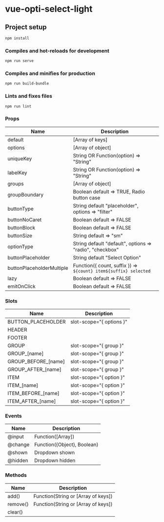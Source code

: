 # vue-opti-select-light

## Project setup
```sh
npm install
```

### Compiles and hot-reloads for development
```sh
npm run serve
```

### Compiles and minifies for production
```sh
npm run build-bundle
```

### Lints and fixes files
```sh
npm run lint
```
### Props
| Name | Description |
| ------ | ------ |
| default | [Array of keys] |
| options | [Array of object] |
| uniqueKey | String OR Function(option) => "String" |
| labelKey | String OR Function(option) => "String" |
| groups | [Array of object] |
| groupBoundary | Boolean default => TRUE, Radio button case |
| buttonType | String default "placeholder", options => "filter" |
| buttonNoCaret | Boolean default => FALSE |
| buttonBlock | Boolean default => FALSE |
| buttonSize | String default => "sm" |
| optionType | String default "default", options => "radio", "checkbox" |
| buttonPlaceholder | String default "Select Option" |
| buttonPlaceholderMultiple | Function({ count, suffix })  => `${count} item${suffix} selected` |
| lazy | Boolean default => FALSE |
| emitOnClick | Boolean default => FALSE |

### Slots
| Name | Description |
| ------ | ------ |
| BUTTON_PLACEHOLDER | slot-scope="{ options }" |
| HEADER | |
| FOOTER | |
| GROUP | slot-scope="{ group }" |
| GROUP_[name] | slot-scope="{ group }" |
| GROUP_BEFORE_[name] | slot-scope="{ group }" |
| GROUP_AFTER_[name] | slot-scope="{ group }" |
| ITEM | slot-scope="{ option }" |
| ITEM_[name] | slot-scope="{ option }" |
| ITEM_BEFORE_[name] | slot-scope="{ option }" |
| ITEM_AFTER_[name] | slot-scope="{ option }" |

### Events
| Name | Description |
| ------ | ------ |
| @input | Function([Array]) |
| @change | Function({Object}, Boolean) |
| @shown | Dropdown shown |
| @hidden | Dropdown hidden |

### Methods
| Name | Description |
| ------ | ------ |
| add() | Function(String or [Array of keys]) |
| remove() | Function(String or [Array of keys]) |
| clear() | |